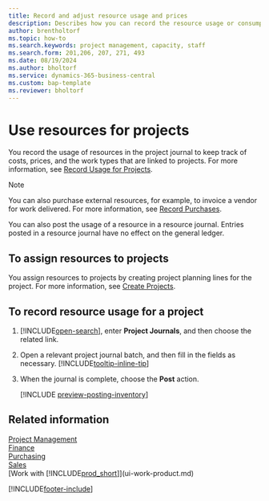 ```yaml
---
title: Record and adjust resource usage and prices
description: Describes how you can record the resource usage or consumption associated with a project, to keep track and manage costs, prices, and work types.
author: brentholtorf
ms.topic: how-to
ms.search.keywords: project management, capacity, staff
ms.search.form: 201,206, 207, 271, 493
ms.date: 08/19/2024
ms.author: bholtorf
ms.service: dynamics-365-business-central
ms.custom: bap-template
ms.reviewer: bholtorf
---
```

# Use resources for projects

You record the usage of resources in the project journal to keep track of costs, prices, and the work types that are linked to projects. For more information, see [Record Usage for Projects](projects-how-record-job-usage.md).

> [!NOTE]
> You can also purchase external resources, for example, to invoice a vendor for work delivered. For more information, see [Record Purchases](purchasing-how-record-purchases.md).

You can also post the usage of a resource in a resource journal. Entries posted in a resource journal have no effect on the general ledger.

## To assign resources to projects

You assign resources to projects by creating project planning lines for the project. For more information, see [Create Projects](projects-how-create-jobs.md).

## To record resource usage for a project

1. [!INCLUDE[open-search](includes/open-search.md)], enter **Project Journals**, and then choose the related link.
2. Open a relevant project journal batch, and then fill in the fields as necessary. [!INCLUDE[tooltip-inline-tip](includes/tooltip-inline-tip_md.md)]
3. When the journal is complete, choose the **Post** action.

    [!INCLUDE [preview-posting-inventory](includes/preview-posting-inventory.md)]

## Related information

[Project Management](projects-manage-projects.md)  
[Finance](finance.md)  
[Purchasing](purchasing-manage-purchasing.md)         
[Sales](sales-manage-sales.md)     
[Work with [!INCLUDE[prod_short](includes/prod_short.md)]](ui-work-product.md)  

[!INCLUDE[footer-include](includes/footer-banner.md)]
